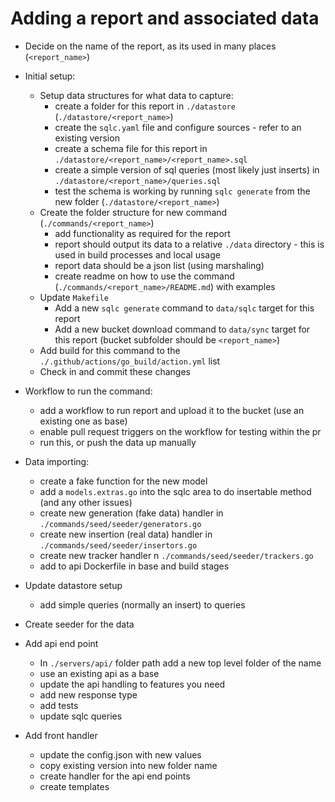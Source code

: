 # Adding a report and associated data

- Decide on the name of the report, as its used in many places (`<report_name>`)
- Initial setup:
  - Setup data structures for what data to capture:
    - create a folder for this report in `./datastore` (`./datastore/<report_name>`)
    - create the `sqlc.yaml` file and configure sources - refer to an existing version
    - create a schema file for this report in `./datastore/<report_name>/<report_name>.sql`
    - create a simple version of sql queries (most likely just inserts) in `./datastore/<report_name>/queries.sql`
    - test the schema is working by running `sqlc generate` from the new folder (`./datastore/<report_name>`)
  - Create the folder structure for new command (`./commands/<report_name>`)
    - add functionality as required for the report
    - report should output its data to a relative `./data` directory - this is used in build processes and local usage
    - report data should be a json list (using marshaling)
    - create readme on how to use the command (`./commands/<report_name>/README.md`) with examples
  - Update `Makefile`
    - Add a new `sqlc generate` command to `data/sqlc` target for this report
    - Add a new bucket download command to `data/sync` target for this report (bucket subfolder should be `<report_name>`)
  - Add build for this command to the `./.github/actions/go_build/action.yml` list
  - Check in and commit these changes
- Workflow to run the command:
  - add a workflow to run report and upload it to the bucket (use an existing one as base)
  - enable pull request triggers on the workflow for testing within the pr
  - run this, or push the data up manually
- Data importing:
  - create a fake function for the new model
  - add a `models.extras.go` into the sqlc area to do insertable method (and any other issues)
  - create new generation (fake data) handler in `./commands/seed/seeder/generators.go`
  - create new insertion (real data) handler in `./commands/seed/seeder/insertors.go`
  - create new tracker handler n `./commands/seed/seeder/trackers.go`
  - add to api Dockerfile in base and build stages


- Update datastore setup
  - add simple queries (normally an insert) to queries
- Create seeder for the data

- Add api end point
  - In `./servers/api/` folder path add a new top level folder of the name
  - use an existing api as a base
  - update the api handling to features you need
  - add new response type
  - add tests
  - update sqlc queries
- Add front handler
  - update the config.json with new values
  - copy existing version into new folder name
  - create handler for the api end points
  - create templates
